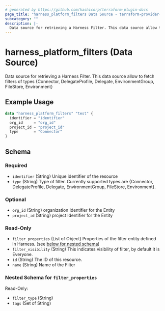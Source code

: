 ```yaml
---
# generated by https://github.com/hashicorp/terraform-plugin-docs
page_title: "harness_platform_filters Data Source - terraform-provider-harness"
subcategory: ""
description: |-
  Data source for retrieving a Harness Filter. This data source allow to fetch filters of types {Connector, DelegateProfile, Delegate, EnvironmentGroup, FileStore, Environment}
---
```


# harness_platform_filters (Data Source)

Data source for retrieving a Harness Filter. This data source allow to fetch filters of types {Connector, DelegateProfile, Delegate, EnvironmentGroup, FileStore, Environment}

## Example Usage

```terraform
data "harness_platform_filters" "test" {
  identifier = "identifier"
  org_id     = "org_id"
  project_id = "project_id"
  type       = "Connector"
}
```

<!-- schema generated by tfplugindocs -->
## Schema

### Required

- `identifier` (String) Unique identifier of the resource
- `type` (String) Type of filter. Currently supported types are {Connector, DelegateProfile, Delegate, EnvironmentGroup, FileStore, Environment}.

### Optional

- `org_id` (String) organization Identifier for the Entity
- `project_id` (String) project Identifier for the Entity

### Read-Only

- `filter_properties` (List of Object) Properties of the filter entity defined in Harness. (see [below for nested schema](#nestedatt--filter_properties))
- `filter_visibility` (String) This indicates visibility of filter, by default it is Everyone.
- `id` (String) The ID of this resource.
- `name` (String) Name of the Filter

<a id="nestedatt--filter_properties"></a>
### Nested Schema for `filter_properties`

Read-Only:

- `filter_type` (String)
- `tags` (Set of String)



